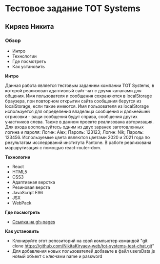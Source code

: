 # Тестовое задание TOT Systems

## Киряев Никита

### Обзор

- Интро
- Технологии
- Где посмотреть
- Как установить

**Интро**

Данная работа является тестовым заданием компании TOT Systems, в которой реализован адаптивный сайт-чат с двумя каналами для общения. Имя пользователя и сообщения сохраняются в localStorage браузера, при повторном открытии сайта сообщения берутся из localStorage, если такие имеются. Имя пользователя из localStorage используется для определения владельца сообщения и дальнейшей отрисовки - ващи сообщения будут справа, сообщения других участников слева. Также в данном проекте реализована авторизация. Для входа воспользуйтесь одним из двух заранее заготовленных логина и пароля: Логин: Alex; Пароль: 123123; Логин: Nik; Пароль: 123456. Используемые цвета являются цветами 2020 и 2021 года по результатам исследований института Pantone. В работе реализована маршрутизация с помощью react-router-dom.

**Технологии**
- React
- HTML5
- CSS3
- Адаптивная верстка
- Резиновая верста
- JavaScript ES6
- JSX
- WebPack

**Где посмотреть**
- [Ссылка на gh-pages](https://nikitakiryaev-web.github.io/tot-systems-test-chat/)

**Как установить**
- Клонируйте этот репозиторий на свой компьютер командой "git clone https://github.com/NikitaKiryaev-web/tot-systems-test-chat.git"
- Для добавления новых пользователей добавьте в файл usersData.js новый объект с ключами name и password
